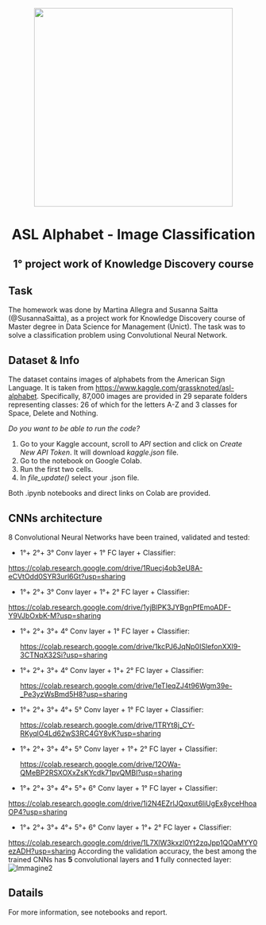 <p align="center">
  <img src= "https://user-images.githubusercontent.com/80890783/115367755-c4115980-a1c6-11eb-8f61-c50077775701.png" width="400">
</p>

# <div align="center">ASL Alphabet - Image Classification</div>
**<div align="center">1° project work of Knowledge Discovery course</div>**
----

## Task
The homework was done by Martina Allegra and Susanna Saitta (@SusannaSaitta), as a project work for Knowledge Discovery course of Master degree in Data Science for Management (Unict). 
The task was to solve a classification problem using Convolutional Neural Network. 

## Dataset & Info
The dataset contains images of alphabets from the American Sign Language. It is taken from https://www.kaggle.com/grassknoted/asl-alphabet. Specifically, 87,000 images are provided in 29 separate folders representing classes: 26 of which for the letters A-Z and 3 classes for Space, Delete and Nothing. 

*Do you want to be able to run the code?*
1. Go to your Kaggle account, scroll to *API* section and click on *Create New API Token*. It will download *kaggle.json* file.
2. Go to the notebook on Google Colab.  
3. Run the first two cells.
4. In *file_update()* select your .json file.

Both .ipynb notebooks and direct links on Colab are provided. 

## CNNs architecture
8 Convolutional Neural Networks have been trained, validated and tested:
* 1°+ 2°+ 3° Conv layer + 1° FC layer + Classifier:


https://colab.research.google.com/drive/1Ruecj4ob3eU8A-eCVtOdd0SYR3url6Gt?usp=sharing
* 1°+ 2°+ 3° Conv layer + 1°+ 2° FC layer + Classifier:


https://colab.research.google.com/drive/1yjBlPK3JYBgnPfEmoADF-Y9VJbOxbK-M?usp=sharing
* 1°+ 2°+ 3°+ 4° Conv layer + 1° FC layer + Classifier:

 
  https://colab.research.google.com/drive/1kcPJ6JqNp0ISlefonXXl9-3CTNqX32Si?usp=sharing
* 1°+ 2°+ 3°+ 4° Conv layer + 1°+ 2° FC layer + Classifier: 


  https://colab.research.google.com/drive/1eTIeqZJ4t96Wgm39e-_Pe3yzWsBmd5H8?usp=sharing
* 1°+ 2°+ 3°+ 4°+ 5° Conv layer + 1° FC layer + Classifier: 


  https://colab.research.google.com/drive/1TRYt8j_CY-RKyqlO4Ld62wS3RC4GY8vK?usp=sharing
* 1°+ 2°+ 3°+ 4°+ 5° Conv layer + 1°+ 2° FC layer + Classifier: 


  https://colab.research.google.com/drive/12OWa-QMeBP2RSXOXxZsKYcdk71pvQMBl?usp=sharing
* 1°+ 2°+ 3°+ 4°+ 5°+ 6° Conv layer + 1° FC layer + Classifier:


https://colab.research.google.com/drive/1i2N4EZrlJQqxut6liUgEx8yceHhoaOP4?usp=sharing
* 1°+ 2°+ 3°+ 4°+ 5°+ 6° Conv layer + 1°+ 2° FC layer + Classifier:


https://colab.research.google.com/drive/1L7XlW3kxzl0Yt2zqJpp1QOaMYY0ezADH?usp=sharing
According the validation accuracy, the best among the trained CNNs has **5** convolutional layers and **1** fully connected layer:
![Immagine2](https://user-images.githubusercontent.com/80890783/115155095-a20cbf80-a07e-11eb-90dd-2e3a01852e7b.png)


## Datails
For more information, see notebooks and report.


